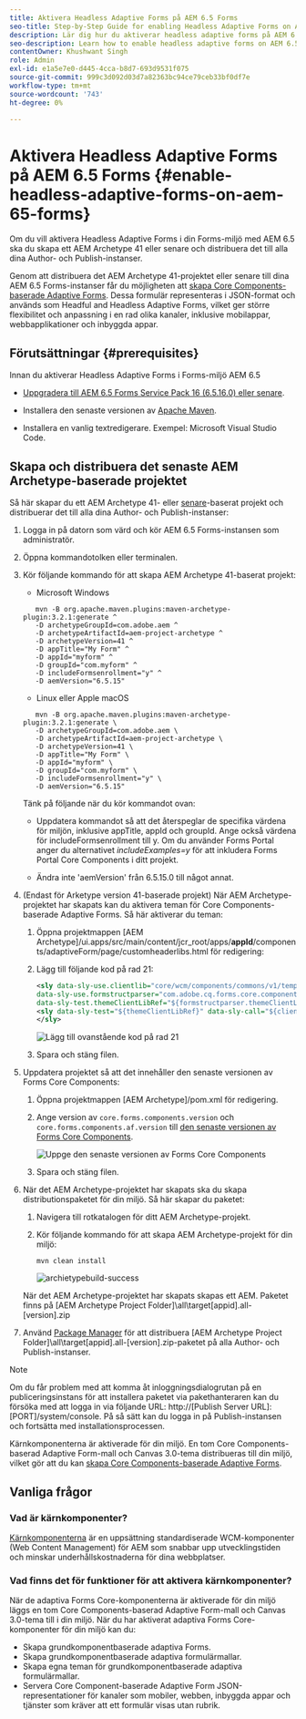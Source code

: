 ```yaml
---
title: Aktivera Headless Adaptive Forms på AEM 6.5 Forms
seo-title: Step-by-Step Guide for enabling Headless Adaptive Forms on AEM 6.5 Forms
description: Lär dig hur du aktiverar headless adaptive forms på AEM 6.5 Forms med vår steg-för-steg-guide. Vår självstudiekurs leder dig genom processen och gör det enkelt att integrera den här kraftfulla funktionen på din webbplats och förbättra användarupplevelsen.
seo-description: Learn how to enable headless adaptive forms on AEM 6.5 Forms with our step-by-step guide. Our tutorial walks you through the process, making it easy to integrate this powerful feature into your website and improve your user experience.
contentOwner: Khushwant Singh
role: Admin
exl-id: e1a5e7e0-d445-4cca-b8d7-693d9531f075
source-git-commit: 999c3d092d03d7a82363bc94ce79ceb33bf0df7e
workflow-type: tm+mt
source-wordcount: '743'
ht-degree: 0%

---
```


# Aktivera Headless Adaptive Forms på AEM 6.5 Forms {#enable-headless-adaptive-forms-on-aem-65-forms}

Om du vill aktivera Headless Adaptive Forms i din Forms-miljö med AEM 6.5 ska du skapa ett AEM Archetype 41 eller senare och distribuera det till alla dina Author- och Publish-instanser.

Genom att distribuera det AEM Archetype 41-projektet eller senare till dina AEM 6.5 Forms-instanser får du möjligheten att [skapa Core Components-baserade Adaptive Forms](create-a-headless-adaptive-form.md). Dessa formulär representeras i JSON-format och används som Headful and Headless Adaptive Forms, vilket ger större flexibilitet och anpassning i en rad olika kanaler, inklusive mobilappar, webbapplikationer och inbyggda appar.

## Förutsättningar {#prerequisites}

Innan du aktiverar Headless Adaptive Forms i Forms-miljö AEM 6.5

* [Uppgradera till AEM 6.5 Forms Service Pack 16 (6.5.16.0) eller senare](https://experienceleague.adobe.com/docs/experience-manager-65/release-notes/aem-forms-current-service-pack-installation-instructions.html).

* Installera den senaste versionen av [Apache Maven](https://maven.apache.org/download.cgi).

* Installera en vanlig textredigerare. Exempel: Microsoft Visual Studio Code.

## Skapa och distribuera det senaste AEM Archetype-baserade projektet

Så här skapar du ett AEM Archetype 41- eller [senare](https://github.com/adobe/aem-project-archetype)-baserat projekt och distribuerar det till alla dina Author- och Publish-instanser:

1. Logga in på datorn som värd och kör AEM 6.5 Forms-instansen som administratör.
1. Öppna kommandotolken eller terminalen.
1. Kör följande kommando för att skapa AEM Archetype 41-baserat projekt:

   * Microsoft Windows

   ```Shell
      mvn -B org.apache.maven.plugins:maven-archetype-plugin:3.2.1:generate ^
      -D archetypeGroupId=com.adobe.aem ^
      -D archetypeArtifactId=aem-project-archetype ^
      -D archetypeVersion=41 ^
      -D appTitle="My Form" ^
      -D appId="myform" ^
      -D groupId="com.myform" ^
      -D includeFormsenrollment="y" ^
      -D aemVersion="6.5.15" 
   ```

   * Linux eller Apple macOS

   ```Shell
      mvn -B org.apache.maven.plugins:maven-archetype-plugin:3.2.1:generate \
      -D archetypeGroupId=com.adobe.aem \
      -D archetypeArtifactId=aem-project-archetype \
      -D archetypeVersion=41 \
      -D appTitle="My Form" \
      -D appId="myform" \
      -D groupId="com.myform" \
      -D includeFormsenrollment="y" \
      -D aemVersion="6.5.15" 
   ```

   Tänk på följande när du kör kommandot ovan:

   * Uppdatera kommandot så att det återspeglar de specifika värdena för miljön, inklusive appTitle, appId och groupId. Ange också värdena för includeFormsenrollment till y. Om du använder Forms Portal anger du alternativet _includeExamples=y_ för att inkludera Forms Portal Core Components i ditt projekt.

   * Ändra inte &#39;aemVersion&#39; från 6.5.15.0 till något annat.

1. (Endast för Arketype version 41-baserade projekt) När AEM Archetype-projektet har skapats kan du aktivera teman för Core Components-baserade Adaptive Forms. Så här aktiverar du teman:

   1. Öppna projektmappen [AEM Archetype]/ui.apps/src/main/content/jcr_root/apps/__appId__/components/adaptiveForm/page/customheaderlibs.html för redigering:

   1. Lägg till följande kod på rad 21:

      ```XML
      <sly data-sly-use.clientlib="core/wcm/components/commons/v1/templates/clientlib.html"
      data-sly-use.formstructparser="com.adobe.cq.forms.core.components.models.form.FormStructureParser"
      data-sly-test.themeClientLibRef="${formstructparser.themeClientLibRefFromFormContainer}">
      <sly data-sly-test="${themeClientLibRef}" data-sly-call="${clientlib.css @ categories=themeClientLibRef}"/>
      </sly>
      ```

      ![Lägg till ovanstående kod på rad 21](/help/assets/code-to-enable-themes.png)

   1. Spara och stäng filen.

1. Uppdatera projektet så att det innehåller den senaste versionen av Forms Core Components:

   1. Öppna projektmappen [AEM Archetype]/pom.xml för redigering.
   1. Ange version av `core.forms.components.version` och `core.forms.components.af.version` till [den senaste versionen av Forms Core Components](https://github.com/adobe/aem-core-forms-components/tree/release/650).

      ![Uppge den senaste versionen av Forms Core Components](/help/assets/latest-forms-component-version.png)

   1. Spara och stäng filen.


1. När det AEM Archetype-projektet har skapats ska du skapa distributionspaketet för din miljö. Så här skapar du paketet:

   1. Navigera till rotkatalogen för ditt AEM Archetype-projekt.


   1. Kör följande kommando för att skapa AEM Archetype-projekt för din miljö:

      ```Shell
      mvn clean install
      ```

      ![archietypebuild-success](assets/corecomponent-build-successful.png)


   När det AEM Archetype-projektet har skapats skapas ett AEM. Paketet finns på [AEM Archetype Project Folder]\all\target\[appid].all-[version].zip

1. Använd [Package Manager](https://experienceleague.adobe.com/docs/experience-manager-65/administering/contentmanagement/package-manager.html?lang=en) för att distribuera [AEM Archetype Project Folder]\all\target\[appid].all-[version].zip-paketet på alla Author- och Publish-instanser.

>[!NOTE]
>
>
>
>Om du får problem med att komma åt inloggningsdialogrutan på en publiceringsinstans för att installera paketet via pakethanteraren kan du försöka med att logga in via följande URL: http://[Publish Server URL]:[PORT]/system/console. På så sätt kan du logga in på Publish-instansen och fortsätta med installationsprocessen.


Kärnkomponenterna är aktiverade för din miljö. En tom Core Components-baserad Adaptive Form-mall och Canvas 3.0-tema distribueras till din miljö, vilket gör att du kan [skapa Core Components-baserade Adaptive Forms](create-a-headless-adaptive-form.md).

## Vanliga frågor

### Vad är kärnkomponenter?

[Kärnkomponenterna](https://experienceleague.adobe.com/docs/experience-manager-core-components/using/introduction.html) är en uppsättning standardiserade WCM-komponenter (Web Content Management) för AEM som snabbar upp utvecklingstiden och minskar underhållskostnaderna för dina webbplatser.

### Vad finns det för funktioner för att aktivera kärnkomponenter?


När de adaptiva Forms Core-komponenterna är aktiverade för din miljö läggs en tom Core Components-baserad Adaptive Form-mall och Canvas 3.0-tema till i din miljö. När du har aktiverat adaptiva Forms Core-komponenter för din miljö kan du:

* Skapa grundkomponentbaserade adaptiva Forms.
* Skapa grundkomponentbaserade adaptiva formulärmallar.
* Skapa egna teman för grundkomponentbaserade adaptiva formulärmallar.
* Servera Core Component-baserade Adaptive Form JSON-representationer för kanaler som mobiler, webben, inbyggda appar och tjänster som kräver att ett formulär visas utan rubrik.
